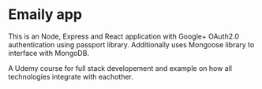 Emaily app 
==

This is an Node, Express and React application
with Google+ OAuth2.0 authentication using passport library. Additionally uses Mongoose library to interface with MongoDB.

A Udemy course for full stack developement and example on how all technologies integrate with eachother.